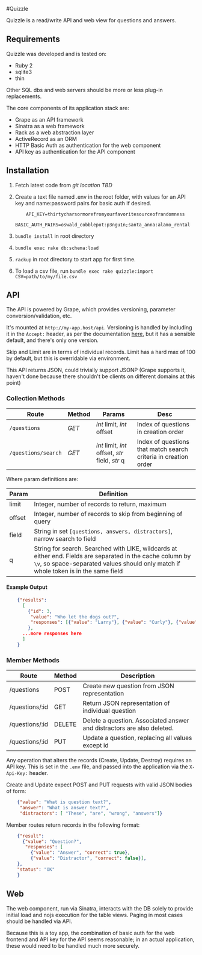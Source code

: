 #Quizzle

Quizzle is a read/write API and web view for questions and answers.

## Requirements

Quizzle was developed and is tested on:

* Ruby 2
* sqlite3
* thin

Other SQL dbs and web servers should be more or less plug-in replacements.

The core components of its application stack are:

* Grape as an API framework
* Sinatra as a web framework
* Rack as a web abstraction layer
* ActiveRecord as an ORM
* HTTP Basic Auth as authentication for the web component
* API key as authentication for the API component

## Installation

1. Fetch latest code from *git location TBD*
2. Create a text file named .env in the root folder, with values for an API key and name:password pairs for basic auth if desired.

    ```
        API_KEY=thirtycharsormorefromyourfavoritesourceofrandomness
        BASIC_AUTH_PAIRS=oswald_cobblepot:p3ngu1n;santa_anna:alamo_rental
    ```

3. `bundle install` in root directory
4. `bundle exec rake db:schema:load`
5. `rackup` in root directory to start app for first time.
6. To load a csv file, run `bundle exec rake quizzle:import CSV=path/to/my/file.csv`

## API

The API is powered by Grape, which provides versioning, parameter conversion/validation, etc.

It's mounted at `http://my-app.host/api`.  Versioning is handled by including it in the `Accept:` header, as per the documentation [here](https://github.com/intridea/grape#header), but it has a sensible default, and there's only one version.

Skip and Limit are in terms of individual records. Limit has a hard max of 100 by default, but this is overridable via environment.

This API returns JSON, could trivially support JSONP (Grape supports it, haven't done because there shouldn't be clients on different domains at this point)

### Collection Methods
| Route | Method | Params | Desc |
|-------|--------|--------|------|
| `/questions` | *GET* | *int* limit, *int* offset | Index of questions in creation order |
| `/questions/search` | *GET* |*int* limit, *int* offset, *str* field, *str* q | Index of questions that match search criteria in creation order |

Where param definitions are:

| Param | Definition |
|-------|------------|
| limit | Integer, number of records to return, maximum |
| offset | Integer, number of records to skip from beginning of query |
| field | String in set `[questions, answers, distractors]`, narrow search to field |
| q | String for search.  Searched with LIKE, wildcards at either end. Fields are separated in the cache column by `\v`, so space-separated values should only match if whole token is in the same field |

#### Example Output
```json
    {"results":
      [
        {"id": 3,
         "value": "Who let the dogs out?",
         "responses": [{"value": "Larry"}, {"value": "Curly"}, {"value": "Moe", "correct": true}]
        },
      ...more responses here
      ]
    }
```

### Member Methods
| Route          | Method | Description                                                            |
| -------------- | ------ | ---------------------------------------------------------------------- |
| /questions     | POST   | Create new question from JSON representation                           |
| /questions/:id | GET    | Return JSON representation of individual question                      |
| /questions/:id | DELETE | Delete a question. Associated answer and distractors are also deleted. |
| /questions/:id | PUT    | Update a question, replacing all values except id                      |

Any operation that alters the records (Create, Update, Destroy) requires an API key.  This is set in the `.env` file, and passed into the application via the `X-Api-Key:` header.

Create and Update expect POST and PUT requests with valid JSON bodies of form:

```json
    {"value": "What is question text?",
     "answer": "What is answer text?",
     "distractors": [ "These", "are", "wrong", "answers"]}
```

Member routes return records in the following format:

```json
    {"result":
      {"value": "Question?",
       "responses": [
         {"value": "Answer", "correct": true},
         {"value": "Distractor", "correct": false}],
    },
    "status": "OK"
    }
```

## Web

The web component, run via Sinatra, interacts with the DB solely to provide initial load and nojs execution for the table views.  Paging in most cases should be handled via API.

Because this is a toy app, the combination of basic auth for the web frontend and API key for the API seems reasonable; in an actual application, these would need to be handled much more securely.
